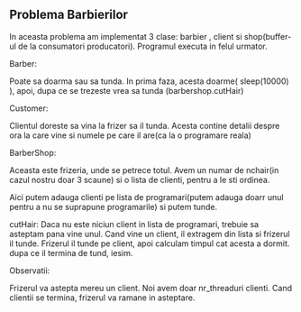 ## Problema Barbierilor

In aceasta problema am implementat 3 clase: barbier , client si shop(buffer-ul de la consumatori producatori).
Programul executa in felul urmator.

Barber:

Poate sa doarma sau sa tunda. In prima faza, acesta doarme( sleep(10000) ), apoi,
dupa ce se trezeste vrea sa tunda (barbershop.cutHair)

Customer:

Clientul doreste sa vina la frizer sa il tunda. Acesta contine detalii despre
ora la care vine si numele pe care il are(ca la o programare reala)

BarberShop:

Aceasta este frizeria, unde se petrece totul. Avem un numar de nchair(in cazul
nostru doar 3 scaune) si o lista de clienti, pentru a le sti ordinea.

Aici putem adauga clienti pe lista de programari(putem adauga doarr unul
pentru a nu se suprapune programarile) si putem tunde.

cutHair:
Daca nu este niciun client in lista de programari, trebuie sa asteptam pana vine unul.
Cand vine un client, il extragem din lista si frizerul il tunde. Frizerul il
tunde pe client, apoi calculam timpul cat acesta a dormit.
dupa ce il termina de tund, iesim.

Observatii:

Frizerul va astepta mereu un client. Noi avem doar nr_threaduri clienti.
Cand clientii se termina, frizerul va ramane in asteptare.
